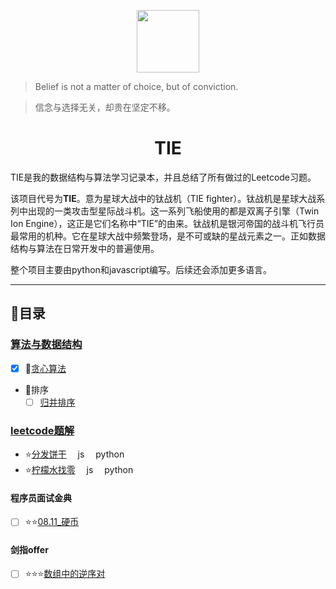 
<p align="center"><img width="100px" src="https://img.apoollo.xyz/tie2.png"></p>



> Belief is not a matter of choice, but  of  conviction.

> 信念与选择无关，却贵在坚定不移。

<h1 align="center">TIE</h1>

TIE是我的数据结构与算法学习记录本，并且总结了所有做过的Leetcode习题。

该项目代号为**TIE**。意为星球大战中的钛战机（TIE fighter）。钛战机是星球大战系列中出现的一类攻击型星际战斗机。这一系列飞船使用的都是双离子引擎（Twin Ion Engine），这正是它们名称中“TIE”的由来。钛战机是银河帝国的战斗机飞行员最常用的机种。它在星球大战中频繁登场，是不可或缺的星战元素之一。正如数据结构与算法在日常开发中的普遍使用。

整个项目主要由python和javascript编写。后续还会添加更多语言。

------

## 📃目录

### [算法与数据结构](/algorithm/README.md)
* [x] 🍕[贪心算法](/algorithm/Greedy.md)
* 🧮排序
  * [ ] [归并排序](/algorithm/MergeSort.md)

### [leetcode题解](/leetcode/README.md)
* ⭐[分发饼干](/leetcode/455_分发饼干.md) 　js　 python
* ⭐[柠檬水找零](/leetcode/860_柠檬水找零.md) 　js　 python 

#### 程序员面试金典

* [ ] ⭐⭐[08.11_硬币](leetcode/程序员面试金典/面试题08_11_硬币.md)

#### 剑指offer

* [ ] ⭐⭐⭐[数组中的逆序对](/leetcode/剑指offer/51_数组中的逆序对.md) 